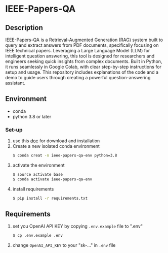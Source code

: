 # IEEE-Papers-QA
## Description
IEEE-Papers-QA is a Retrieval-Augmented Generation (RAG) system built to query and extract answers from PDF documents, specifically focusing on IEEE technical papers. Leveraging a Large Language Model (LLM) for intelligent question answering, this tool is designed for researchers and engineers seeking quick insights from complex documents. Built in Python, it runs seamlessly in Google Colab, with clear step-by-step instructions for setup and usage. This repository includes explanations of the code and a demo to guide users through creating a powerful question-answering assistant.

## Environment
- conda  
- python 3.8 or later 

### Set-up
1) use this [doc](https://docs.conda.io/projects/conda/en/latest/user-guide/install/index.html) for download and installation 
2) Create a new isolated conda environment 
    ```bash
    $ conda creat -n ieee-papers-qa-env python=3.8 
    ```
3) activate the environment
    ```bash
    $ source activate base 
    $ conda activate ieee-papers-qa-env
    ```
4) install requirements
    ```bash
    $ pip install -r requirements.txt
    ```

## Requirements
1) set you OpenAI API KEY by copying `.env.example` file to ".env"
    ```bash
    $ cp .env.example .env
    ```
2) change `OpenAI_API_KEY` to your "sk-..." in `.env` file  